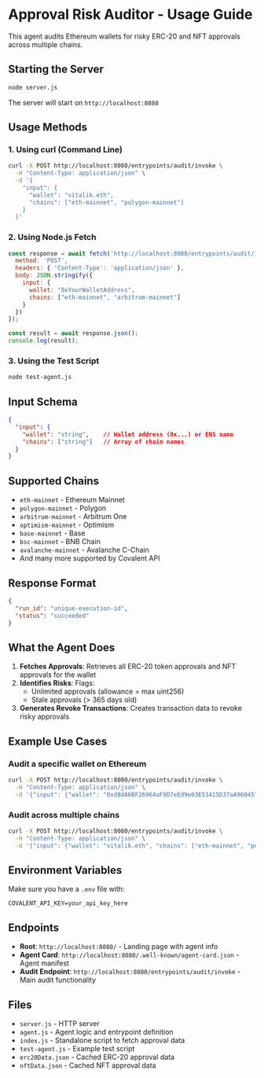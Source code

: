 # Approval Risk Auditor - Usage Guide

This agent audits Ethereum wallets for risky ERC-20 and NFT approvals across multiple chains.

## Starting the Server

```bash
node server.js
```

The server will start on `http://localhost:8080`

## Usage Methods

### 1. Using curl (Command Line)

```bash
curl -X POST http://localhost:8080/entrypoints/audit/invoke \
  -H "Content-Type: application/json" \
  -d '{
    "input": {
      "wallet": "vitalik.eth",
      "chains": ["eth-mainnet", "polygon-mainnet"]
    }
  }'
```

### 2. Using Node.js Fetch

```javascript
const response = await fetch('http://localhost:8080/entrypoints/audit/invoke', {
  method: 'POST',
  headers: { 'Content-Type': 'application/json' },
  body: JSON.stringify({
    input: {
      wallet: "0xYourWalletAddress",
      chains: ["eth-mainnet", "arbitrum-mainnet"]
    }
  })
});

const result = await response.json();
console.log(result);
```

### 3. Using the Test Script

```bash
node test-agent.js
```

## Input Schema

```json
{
  "input": {
    "wallet": "string",    // Wallet address (0x...) or ENS name
    "chains": ["string"]   // Array of chain names
  }
}
```

## Supported Chains

- `eth-mainnet` - Ethereum Mainnet
- `polygon-mainnet` - Polygon
- `arbitrum-mainnet` - Arbitrum One
- `optimism-mainnet` - Optimism
- `base-mainnet` - Base
- `bsc-mainnet` - BNB Chain
- `avalanche-mainnet` - Avalanche C-Chain
- And many more supported by Covalent API

## Response Format

```json
{
  "run_id": "unique-execution-id",
  "status": "succeeded"
}
```

## What the Agent Does

1. **Fetches Approvals**: Retrieves all ERC-20 token approvals and NFT approvals for the wallet
2. **Identifies Risks**: Flags:
   - Unlimited approvals (allowance = max uint256)
   - Stale approvals (> 365 days old)
3. **Generates Revoke Transactions**: Creates transaction data to revoke risky approvals

## Example Use Cases

### Audit a specific wallet on Ethereum
```bash
curl -X POST http://localhost:8080/entrypoints/audit/invoke \
  -H "Content-Type: application/json" \
  -d '{"input": {"wallet": "0xd8dA6BF26964aF9D7eEd9e03E53415D37aA96045", "chains": ["eth-mainnet"]}}'
```

### Audit across multiple chains
```bash
curl -X POST http://localhost:8080/entrypoints/audit/invoke \
  -H "Content-Type: application/json" \
  -d '{"input": {"wallet": "vitalik.eth", "chains": ["eth-mainnet", "polygon-mainnet", "optimism-mainnet"]}}'
```

## Environment Variables

Make sure you have a `.env` file with:
```
COVALENT_API_KEY=your_api_key_here
```

## Endpoints

- **Root**: `http://localhost:8080/` - Landing page with agent info
- **Agent Card**: `http://localhost:8080/.well-known/agent-card.json` - Agent manifest
- **Audit Endpoint**: `http://localhost:8080/entrypoints/audit/invoke` - Main audit functionality

## Files

- `server.js` - HTTP server
- `agent.js` - Agent logic and entrypoint definition
- `index.js` - Standalone script to fetch approval data
- `test-agent.js` - Example test script
- `erc20Data.json` - Cached ERC-20 approval data
- `nftData.json` - Cached NFT approval data
